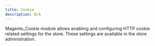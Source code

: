 ```yaml
---
title: Cookie
description: N/A
---
```


Magento_Cookie module allows enabling and configuring HTTP cookie related settings for the store. These settings are available in the store administration.
